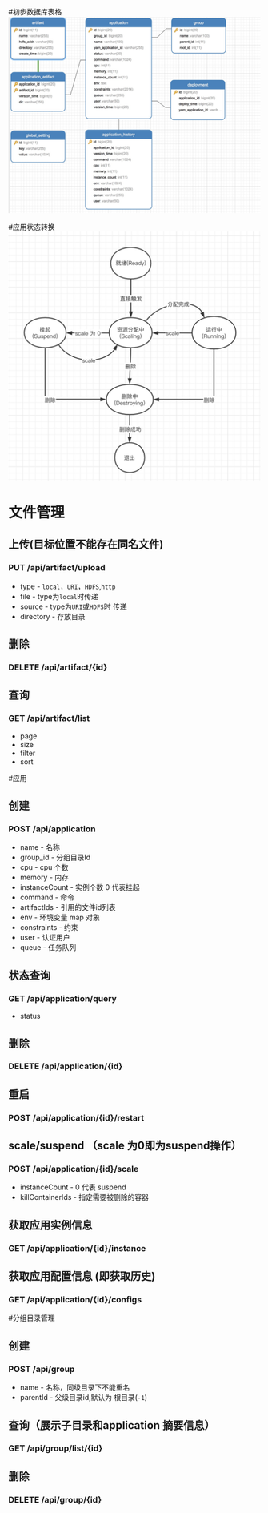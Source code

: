#初步数据库表格
![](../doc/web-db-v1.jpg)


#应用状态转换
![](../doc/app_status.jpg)


# 文件管理
## 上传(目标位置不能存在同名文件)
### PUT     /api/artifact/upload
* type - `local`，`URI`，`HDFS`,`http`
* file -  type为`local`时传递
* source - type为`URI`或`HDFS`时 传递
* directory - 存放目录 

## 删除
### DELETE      /api/artifact/{id}

## 查询
### GET    /api/artifact/list
* page 
* size
* filter
* sort



#应用
## 创建
### POST /api/application
* name - 名称
* group_id - 分组目录Id
* cpu - cpu 个数
* memory - 内存
* instanceCount - 实例个数 0 代表挂起
* command - 命令
* artifactIds - 引用的文件id列表
* env - 环境变量 map 对象
* constraints - 约束
* user - 认证用户
* queue - 任务队列


## 状态查询
### GET /api/application/query
* status




## 删除
### DELETE /api/application/{id}

## 重启
### POST /api/application/{id}/restart

## scale/suspend （scale 为0即为suspend操作）
### POST /api/application/{id}/scale
* instanceCount - 0 代表 suspend
* killContainerIds - 指定需要被删除的容器


## 获取应用实例信息
### GET /api/application/{id}/instance

## 获取应用配置信息 (即获取历史)
### GET /api/application/{id}/configs





#分组目录管理
## 创建
### POST /api/group
* name - 名称，同级目录下不能重名
* parentId - 父级目录id,默认为 根目录(`-1`)

## 查询（展示子目录和application 摘要信息）
### GET   /api/group/list/{id}

## 删除 
### DELETE /api/group/{id}





